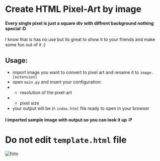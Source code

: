 # Create HTML Pixel-Art by image

#### Every single pixel is just a square div with diffrent background nothing special :D
I know that is has no use but its great to show it to your friends and make some fun out of it :)


## Usage:
* import image you want to convert to pixel art and rename it to `image.[extension]`
* open `main.py` and insert your configuration:
* * resolution of the pixel-art
* * pixel size
* your output will be in `index.html` file ready to open in your browser

#### I imported sample image with output so you can look it up :P

# Do not edit `template.html` file

![foto](https://repository-images.githubusercontent.com/376159279/ed57d000-cbe0-11eb-9269-5719c46a070f)
